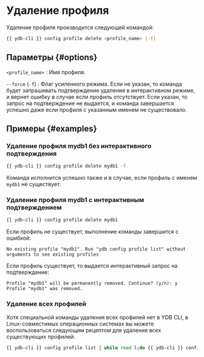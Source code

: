 # Удаление профиля

Удаление профиля производится следующей командой:

``` bash
{{ ydb-cli }} config profile delete <profile_name> [-f]
```

## Параметры {#options}

`<profile_name>` : Имя профиля.

`--force` (`-f`) : Флаг усиленного режима. Если не указан, то команда будет запрашивать подтверждение удаления в интерактивном режиме, и вернет ошибку в случае если профиль отсутствует. Если указан, то запрос на подтверждение не выдается, и команда завершается успешно даже если профиля с указанным именем не существовало.

## Примеры {#examples}

### Удаление профиля mydb1 без интерактивного подтверждения

```bash
{{ ydb-cli }} config profile delete mydb1 -f
```

Команда исполнится успешно также и в случае, если профиль с именем `mydb1` не существует.

### Удаление профиля mydb1 с интерактивным подтверждением

```bash
{{ ydb-cli }} config profile delete mydb1
```

Если профиль не существует, выполнение команды завершится с ошибкой:
``` text
No existing profile "mydb1". Run "ydb config profile list" without arguments to see existing profiles
```

Если профиль существует, то выдается интерактивный запрос на подтверждение:
``` text
Profile "mydb1" will be permanently removed. Continue? (y/n): y
Profile "mydb1" was removed.
```

### Удаление всех профилей

Хотя специальной команды удаления всех профилей нет в YDB CLI, в Linux-совместимых операционных системах вы можете воспользоваться следующим рецептом для удаления всех существующих профилей:

``` bash
{{ ydb-cli }} config profile list | while read l;do {{ ydb-cli }} config profile delete $l;done;
```